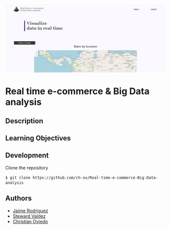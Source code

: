 ![Logo](frontend/static/img/index.png)
# Real time e-commerce & Big Data analysis

## Description


## Learning Objectives


## Development

Clone the repository
```
$ git clone https://github.com/ch-ov/Real-time-e-commerce-Big-Data-analysis
```

## Authors

* [Jaime Rodriguez](https://github.com/soft-insight)
* [Steward Valdez](https://github.com/Stewardvr93)
* [Christian Oviedo](https://github.com/ch-ov)